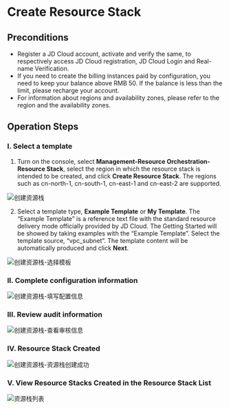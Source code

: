 # Create Resource Stack

## **Preconditions** 

- Register a JD Cloud account, activate and verify the same, to respectively access JD Cloud registration, JD Cloud Login and Real-name Verification.
- If you need to create the billing instances paid by configuration, you need to keep your balance above RMB 50. If the balance is less than the limit, please recharge your account.
- For information about regions and availability zones, please refer to the region and the availability zones.

## **Operation Steps**

### I. Select a template

1. Turn on the console, select **Management-Resource Orchestration-Resource Stack**, select the region in which the resource stack is intended to be created, and click **Create Resource Stack**. The regions such as cn-north-1, cn-south-1, cn-east-1 and cn-east-2 are supported.

 ![创建资源栈](https://raw.githubusercontent.com/jdcloudcom/cn/edit/image/Resource-Orchestration/resource001.png)
 
2. Select a template type, **Example Template** or **My Template**. The “Example Template” is a reference text file with the standard resource delivery mode officially provided by JD Cloud. The Getting Started will be showed by taking examples with the “Example Template”.
Select the template source, “vpc_subnet”. The template content will be automatically produced and click **Next**.

![创建资源栈-选择模板](https://raw.githubusercontent.com/jdcloudcom/cn/edit/image/Resource-Orchestration/resource002.png)

### II. Complete configuration information

![创建资源栈-填写配置信息](https://raw.githubusercontent.com/jdcloudcom/cn/edit/image/Resource-Orchestration/resource003.png)

### III. Review audit information

![创建资源栈-查看审核信息](https://raw.githubusercontent.com/jdcloudcom/cn/edit/image/Resource-Orchestration/resource004.png)

### IV. Resource Stack Created

![创建资源栈-资源栈创建成功](https://raw.githubusercontent.com/jdcloudcom/cn/edit/image/Resource-Orchestration/resource005.png)
### V. View Resource Stacks Created in the Resource Stack List

![资源栈列表](https://raw.githubusercontent.com/jdcloudcom/cn/edit/image/Resource-Orchestration/resource006.png)

